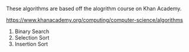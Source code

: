 These algorithms are based off the alogrithm course on Khan Academy.

https://www.khanacademy.org/computing/computer-science/algorithms

1. Binary Search
2. Selection Sort
3. Insertion Sort

